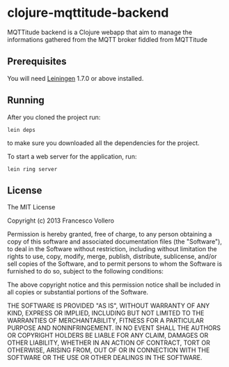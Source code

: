 #  clojure-mqttitude-backend

MQTTitude backend is a Clojure webapp that aim to manage the
informations gathered from the MQTT broker fiddled from MQTTitude

## Prerequisites

You will need [Leiningen][1] 1.7.0 or above installed.

[1]: https://github.com/technomancy/leiningen

## Running

After you cloned the project run:

    lein deps

to make sure you downloaded all the dependencies for the project.


To start a web server for the application, run:

    lein ring server

## License
The MIT License

Copyright (c) 2013 Francesco Vollero

Permission is hereby granted, free of charge, to any person obtaining a copy
of this software and associated documentation files (the "Software"), to deal
in the Software without restriction, including without limitation the rights
to use, copy, modify, merge, publish, distribute, sublicense, and/or sell
copies of the Software, and to permit persons to whom the Software is
furnished to do so, subject to the following conditions:

The above copyright notice and this permission notice shall be included in
all copies or substantial portions of the Software.

THE SOFTWARE IS PROVIDED "AS IS", WITHOUT WARRANTY OF ANY KIND, EXPRESS OR
IMPLIED, INCLUDING BUT NOT LIMITED TO THE WARRANTIES OF MERCHANTABILITY,
FITNESS FOR A PARTICULAR PURPOSE AND NONINFRINGEMENT. IN NO EVENT SHALL THE
AUTHORS OR COPYRIGHT HOLDERS BE LIABLE FOR ANY CLAIM, DAMAGES OR OTHER
LIABILITY, WHETHER IN AN ACTION OF CONTRACT, TORT OR OTHERWISE, ARISING FROM,
OUT OF OR IN CONNECTION WITH THE SOFTWARE OR THE USE OR OTHER DEALINGS IN
THE SOFTWARE.

